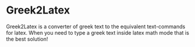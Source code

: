 # Greek2Latex
Greek2Latex is a converter of greek text to the equivalent text-commands for latex. When you need to type a greek text inside latex math mode that is the best solution!
